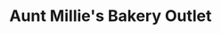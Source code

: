 ---
title: "Aunt Millie's Bakery Outlet"
url: /fort-wayne/aunt-millies-bakery-outlet/
shop: Bäckerei
---